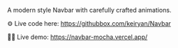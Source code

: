 A modern style Navbar with carefully crafted animations.


⚙️ Live code here: https://githubbox.com/keiryan/Navbar

🧑‍💻 Live demo: https://navbar-mocha.vercel.app/
